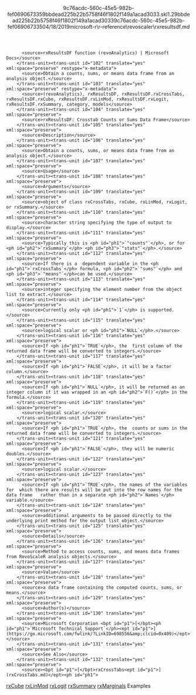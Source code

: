 <?xml version="1.0"?><xliff version="1.2" xmlns="urn:oasis:names:tc:xliff:document:1.2" xmlns:xsi="http://www.w3.org/2001/XMLSchema-instance" xsi:schemaLocation="urn:oasis:names:tc:xliff:document:1.2 xliff-core-1.2-transitional.xsd"><file datatype="xml" original="rxresultsdf.md" source-language="en-US" target-language="en-US"><header><tool tool-id="mdxliff" tool-name="mdxliff" tool-version="1.0-d1654b2" tool-company="Microsoft" /><xliffext:skl_file_name xmlns:xliffext="urn:microsoft:content:schema:xliffextensions">9c76acdc-560c-45e5-982b-fef0690673359bbdead225b22b5758f46f1802f149a1acad3033.skl</xliffext:skl_file_name><xliffext:version xmlns:xliffext="urn:microsoft:content:schema:xliffextensions">1.2</xliffext:version><xliffext:ms.openlocfilehash xmlns:xliffext="urn:microsoft:content:schema:xliffextensions">9bbdead225b22b5758f46f1802f149a1acad3033</xliffext:ms.openlocfilehash><xliffext:ms.sourcegitcommit xmlns:xliffext="urn:microsoft:content:schema:xliffextensions">9c76acdc-560c-45e5-982b-fef069067335</xliffext:ms.sourcegitcommit><xliffext:ms.lasthandoff xmlns:xliffext="urn:microsoft:content:schema:xliffextensions">04/18/2019</xliffext:ms.lasthandoff><xliffext:ms.openlocfilepath xmlns:xliffext="urn:microsoft:content:schema:xliffextensions">microsoft-r\r-reference\revoscaler\rxresultsdf.md</xliffext:ms.openlocfilepath></header><body><group id="content" extype="content"><trans-unit id="101" translate="yes" xml:space="preserve" restype="x-metadata">
          <source>rxResultsDF function (revoAnalytics) | Microsoft Docs</source>
        </trans-unit><trans-unit id="102" translate="yes" xml:space="preserve" restype="x-metadata">
          <source>Obtain a counts, sums, or means data frame from an analysis object.</source>
        </trans-unit><trans-unit id="103" translate="yes" xml:space="preserve" restype="x-metadata">
          <source>(revoAnalytics), rxResultsDF, rxResultsDF.rxCrossTabs, rxResultsDF.rxCube, rxResultsDF.rxLinMod, rxResultsDF.rxLogit, rxResultsDF.rxSummary, category, models</source>
        </trans-unit><trans-unit id="104" translate="yes" xml:space="preserve">
          <source>rxResultsDF: Crosstab Counts or Sums Data Frame</source>
        </trans-unit><trans-unit id="105" translate="yes" xml:space="preserve">
          <source>Description</source>
        </trans-unit><trans-unit id="106" translate="yes" xml:space="preserve">
          <source>Obtain a counts, sums, or means data frame from an analysis object.</source>
        </trans-unit><trans-unit id="107" translate="yes" xml:space="preserve">
          <source>Usage</source>
        </trans-unit><trans-unit id="108" translate="yes" xml:space="preserve">
          <source>Arguments</source>
        </trans-unit><trans-unit id="109" translate="yes" xml:space="preserve">
          <source>object of class rxCrossTabs, rxCube, rxLinMod, rxLogit, or rxSummary.</source>
        </trans-unit><trans-unit id="110" translate="yes" xml:space="preserve">
          <source>character string specifying the type of output to display.</source>
        </trans-unit><trans-unit id="111" translate="yes" xml:space="preserve">
          <source>Typically this is <ph id="ph1">`"counts"`</ph>, or for <ph id="ph2">`rxSummary`</ph> <ph id="ph3">`"stats"`</ph>.</source>
        </trans-unit><trans-unit id="112" translate="yes" xml:space="preserve">
          <source>If there is a  dependent variable in the <ph id="ph1">`rxCrossTabs`</ph> formula, <ph id="ph2">`"sums"`</ph> and <ph id="ph3">`"means"`</ph>can be used.</source>
        </trans-unit><trans-unit id="113" translate="yes" xml:space="preserve">
          <source>integer specifying the element number from the object list to extract.</source>
        </trans-unit><trans-unit id="114" translate="yes" xml:space="preserve">
          <source>Currently only <ph id="ph1">`1`</ph> is supported.</source>
        </trans-unit><trans-unit id="115" translate="yes" xml:space="preserve">
          <source>logical scalar or <ph id="ph1">`NULL`</ph>.</source>
        </trans-unit><trans-unit id="116" translate="yes" xml:space="preserve">
          <source>If <ph id="ph1">`TRUE`</ph>, the  first column of the returned data frame will be converted to integers.</source>
        </trans-unit><trans-unit id="117" translate="yes" xml:space="preserve">
          <source>If <ph id="ph1">`FALSE`</ph>, it will be a factor column.</source>
        </trans-unit><trans-unit id="118" translate="yes" xml:space="preserve">
          <source>If <ph id="ph1">`NULL`</ph>, it will be returned as an integer column if it was wrapped in an <ph id="ph2">`F()`</ph> in the formula.</source>
        </trans-unit><trans-unit id="119" translate="yes" xml:space="preserve">
          <source>logical scalar.</source>
        </trans-unit><trans-unit id="120" translate="yes" xml:space="preserve">
          <source>If <ph id="ph1">`TRUE`</ph>, the  counts or sums in the returned data frame will be converted to integers.</source>
        </trans-unit><trans-unit id="121" translate="yes" xml:space="preserve">
          <source>If <ph id="ph1">`FALSE`</ph>, they will be numeric doubles.</source>
        </trans-unit><trans-unit id="122" translate="yes" xml:space="preserve">
          <source>logical scalar.</source>
        </trans-unit><trans-unit id="123" translate="yes" xml:space="preserve">
          <source>If <ph id="ph1">`TRUE`</ph>, the names of the variables for  which there are results will be put into the row names for the data frame   rather than in a separate <ph id="ph2">`Names`</ph> variable.</source>
        </trans-unit><trans-unit id="124" translate="yes" xml:space="preserve">
          <source>additional arguments to be passed directly to the underlying print method for the output list object.</source>
        </trans-unit><trans-unit id="125" translate="yes" xml:space="preserve">
          <source>Details</source>
        </trans-unit><trans-unit id="126" translate="yes" xml:space="preserve">
          <source>Method to access counts, sums, and means data frames from RevoScaleR analysis objects.</source>
        </trans-unit><trans-unit id="127" translate="yes" xml:space="preserve">
          <source>Value</source>
        </trans-unit><trans-unit id="128" translate="yes" xml:space="preserve">
          <source>a data frame containing the computed counts, sums, or means.</source>
        </trans-unit><trans-unit id="129" translate="yes" xml:space="preserve">
          <source>Author(s)</source>
        </trans-unit><trans-unit id="130" translate="yes" xml:space="preserve">
          <source>Microsoft Corporation <bpt id="p1">[</bpt><ph id="ph1">`Microsoft Technical Support`</ph><ept id="p1">](https://go.microsoft.com/fwlink/?LinkID=698556&amp;clcid=0x409)</ept></source>
        </trans-unit><trans-unit id="131" translate="yes" xml:space="preserve">
          <source>See Also</source>
        </trans-unit><trans-unit id="132" translate="yes" xml:space="preserve">
          <source><bpt id="p1">[</bpt>rxCrossTabs<ept id="p1">](rxCrossTabs.md)</ept><ph id="ph1">
</ph><bpt id="p2">[</bpt>rxCube<ept id="p2">](rxCube.md)</ept><ph id="ph2">
</ph><bpt id="p3">[</bpt>rxLinMod<ept id="p3">](rxLinMod.md)</ept><ph id="ph3">
</ph><bpt id="p4">[</bpt>rxLogit<ept id="p4">](rxLogit.md)</ept><ph id="ph4">
</ph><bpt id="p5">[</bpt>rxSummary<ept id="p5">](rxSummary.md)</ept><ph id="ph5">
</ph><bpt id="p6">[</bpt>rxMarginals<ept id="p6">](rxMarginals.md)</ept></source>
        </trans-unit><trans-unit id="133" translate="yes" xml:space="preserve">
          <source>Examples</source>
        </trans-unit></group></body></file></xliff>